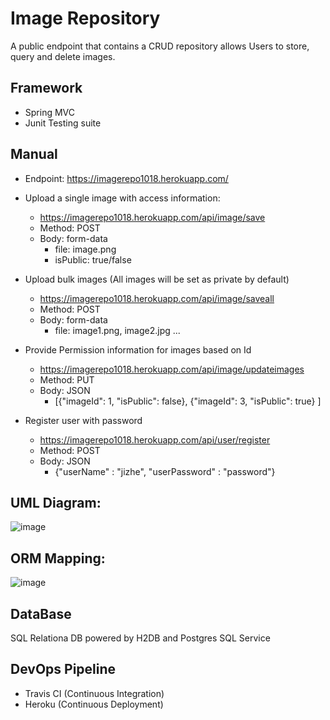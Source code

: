 # Image Repository 
A public endpoint that contains a CRUD repository allows Users to store, query and delete images. 

## Framework

* Spring MVC
* Junit Testing suite

## Manual 
* Endpoint: https://imagerepo1018.herokuapp.com/

* Upload a single image with access information: 
  - https://imagerepo1018.herokuapp.com/api/image/save 
  - Method: POST
  - Body: form-data 
    - file: image.png 
    - isPublic: true/false
   
* Upload bulk images (All images will be set as private by default)
  - https://imagerepo1018.herokuapp.com/api/image/saveall
  - Method: POST
  - Body: form-data
    - file: image1.png, image2.jpg ... 
    
* Provide Permission information for images based on Id 
  - https://imagerepo1018.herokuapp.com/api/image/updateimages
  - Method: PUT
  - Body: JSON 
    - [{"imageId": 1, 
        "isPublic": false}, 
        {"imageId": 3, 
        "isPublic": true} ]
 
* Register user with password 
  - https://imagerepo1018.herokuapp.com/api/user/register
  - Method: POST
  - Body: JSON
    - {"userName" : "jizhe", 
       "userPassword" : "password"}
  
   

## UML Diagram: 
![image](https://user-images.githubusercontent.com/19366514/116284147-be81b980-a75a-11eb-9b02-6b3e5bd916b2.png)


## ORM Mapping: 
![image](https://user-images.githubusercontent.com/19366514/116284083-ad38ad00-a75a-11eb-9a98-463bd967b431.png)

## DataBase
SQL Relationa DB powered by H2DB and Postgres SQL Service

## DevOps Pipeline
* Travis CI (Continuous Integration)
* Heroku (Continuous Deployment)


